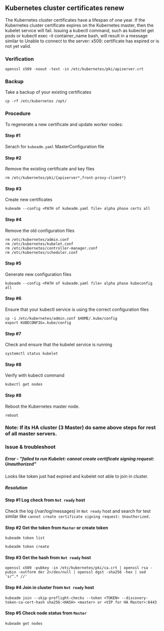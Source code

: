 ## Kubernetes cluster certificates renew

The Kubernetes cluster certificates have a lifespan of one year. If the Kubernetes cluster certificate expires on the Kubernetes master, then the kubelet service will fail. Issuing a kubectl command, such as kubectel get pods or kubectl exec -it container_name bash, will result in a message similar to Unable to connect to the server: x509: certificate has expired or is not yet valid.

### Verification

```openssl x509 -noout -text -in /etc/kubernetes/pki/apiserver.crt```

### Backup

Take a backup of your existing certificates

```cp -rf /etc/kubernetes /opt/```

### Procedure

To regenerate a new certificate and update worker nodes:

#### Step #1

Serach for ```kubeadm.yaml``` MasterConfiguration file 

#### Step #2

Remove the existing certificate and key files

```rm /etc/kubernetes/pki/{apiserver*,front-proxy-client*}```

#### Step #3

Create new certificates

```kubeadm --config <PATH of kubeadm.yaml file> alpha phase certs all```

#### Step #4

Remove the old configuration files

```
rm /etc/kubernetes/admin.conf
rm /etc/kubernetes/kubelet.conf
rm /etc/kubernetes/controller-manager.conf
rm /etc/kubernetes/scheduler.conf
```

#### Step #5

Generate new configuration files

```kubeadm --config <PATH of kubeadm.yaml file> alpha phase kubeconfig all```

#### Step #6

Ensure that your kubectl service is using the correct configuration files

```
cp -i /etc/kubernetes/admin.conf $HOME/.kube/config
export KUBECONFIG=.kube/config
```

#### Step #7

Check and ensure that the kubelet service is running

```systemctl status kubelet```

#### Step #8

Verify with kubectl command

```kubectl get nodes```

#### Step #8

Reboot the Kubernetes master node.

```reboot```

### Note: If its HA cluster (3 Master) do same above steps for rest of all master servers.

### Issue & troubleshoot

##### Error - "failed to run Kubelet: cannot create certificate signing request: Unauthorized"

Looks like token just had expired and kubelet not able to join in cluster.

##### Resolution

#### Step #1 Log check from ```Not ready``` host

Check the log (/var/log/messages) in ```Not ready``` host and search for test similar like ```cannot create certificate signing request: Unauthorized.``` 

#### Step #2 Get the token from ```Master``` or create token

```kubeadm token list``` 

```kubeadm token create```

#### Step #3 Get the hash from ```Not ready``` host

```openssl x509 -pubkey -in /etc/kubernetes/pki/ca.crt | openssl rsa -pubin -outform der 2>/dev/null | openssl dgst -sha256 -hex | sed 's/^.* //'``` 

#### Step #4 Join in cluster from ```Not ready``` host

```kubeadm join --skip-preflight-checks --token <TOKEN> --discovery-token-ca-cert-hash sha256:<HASH> <master> or <VIP for HA Master>:6443```

#### Step #5 Check node status from ```Master```

```kubeadm get nodes```
